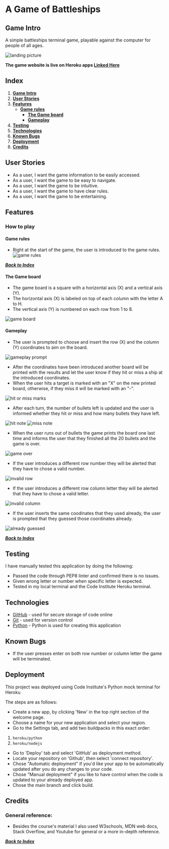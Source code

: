 # **A Game of Battleships**

## **Game Intro**

A simple battleships terminal game, playable against the computer for people of all ages.

![landing picture](docs/landing_pic.jpg)

**The game website is live on Heroku apps [Linked Here](https://battleships-pp3.herokuapp.com/)**

## **Index**

1. [**Game Intro**](#game-intro)
1. [**User Stories**](#user-stories)
1. [**Features**](#features)
    * [**Game rules**](#game-rules)
        * [**The Game board**](#the-game-board)
        * [**Gameplay**](#gameplay)
1. [**Testing**](#testing)
1. [**Technologies**](#technologies)
1. [**Known Bugs**](#known-bugs)
1. [**Deployment**](#deployment)
1. [**Credits**](#credits)

## **User Stories**

* As a user, I want the game information to be easily accessed.
* As a user, I want the game to be easy to navigate.
* As a user, I want the game to be intuitive.
* As a user, I want the game to have clear rules.
* As a user, I want the game to be entertaining.

## **Features**

### **How to play**

#### **Game rules**

* Right at the start of the game, the user is introduced to the game rules.
![game rules](docs/game_rules.jpg)

[***Back to Index***](#index)

#### **The Game board**

* The game board is a square with a horizontal axis (X) and a vertical axis (Y).
* The horizontal axis (X) is labeled on top of each column with the letter A to H.
* The vertical axis (Y) is numbered on each row from 1 to 8.

![game board](docs/game_board.jpg)

#### **Gameplay**

* The user is prompted to choose and insert the row (X) and the column (Y) coordinates to aim on the board.

![gameplay prompt](docs/gameplay_prompt.jpg)

* After the coordinates have been introduced another board will be printed with the results and let the user know if they hit or miss a ship at the introduced coordinates.
* When the user hits a target is marked with an "X" on the new printed board, otherwise, if they miss it will be marked with an "-".

![hit or miss marks](docs/hit_and_miss.jpg)

* After each turn, the number of bullets left is updated and the user is informed whether they hit or miss and how many bullets they have left.

![hit note](docs/user_hit.jpg)
![miss note](docs/user_miss.jpg)

* When the user runs out of bullets the game prints the board one last time and informs the user that they finished all the 20 bullets and the game is over.

![game over](docs/game_over.jpg)

* If the user introduces a different row number they will be alerted that they have to chose a valid number.

![invalid row](docs/invalid_row.jpg)

* If the user introduces a different row column letter they will be alerted that they have to chose a valid letter.

![invalid column](docs/invalid_column.jpg)

* If the user inserts the same coodinates that they used already, the user is prompted that they guessed those coordinates already.

![already guessed](docs/already_guessed.jpg)

[***Back to Index***](#index)

## **Testing**

I have manually tested this application by doing the following:

* Passed the code through PEP8 linter and confirmed there is no issues.
* Given wrong letter or number when specific letter is expected.
* Tested in my local terminal and the Code Institute Heroku terminal.

## **Technologies**

* [GitHub](https://github.com/) - used for secure storage of code online
* [Git](https://git-scm.com/) - used for version control
* [Python](https://www.python.org/) - Python is used for creating this application

## **Known Bugs**

* If the user presses enter on both row number or column letter the game will be terminated.

## **Deployment**

This project was deployed using Code Institute's Python mock terminal for Heroku

The steps are as follows:

* Create a new app, by clicking 'New' in the top right section of the welcome page.
* Choose a name for your new application and select your region.
* Go to the Settings tab, and add two buildpacks in this exact order:

1. `heroku/python`
2. `heroku/nodejs`

* Go to 'Deploy' tab and select 'GitHub' as deployment method.
* Locate your repository on 'Github', then select 'connect repository'.
* Chose "Automatic deployment" if you'd like your app to be automatically updated after you do any changes to your code.
* Chose "Manual deployment" if you like to have control when the code is updated to your already deployed app.
* Chose the main branch and click build.

## **Credits**

### **General reference:**

* Besides the course's material I also used W3schools, MDN web docs, Stack Overflow, and Youtube for general or a more in-depth reference.

[***Back to Index***](#index)
